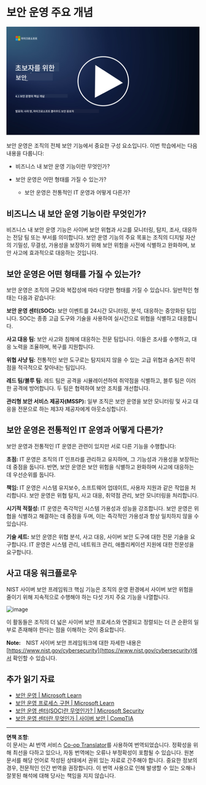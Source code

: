 <!--
CO_OP_TRANSLATOR_METADATA:
{
  "original_hash": "6a55b31df9eebf550d040cef0ef7dff3",
  "translation_date": "2025-09-03T19:01:09+00:00",
  "source_file": "4.1 SecOps key concepts.md",
  "language_code": "ko"
}
-->
# 보안 운영 주요 개념

[![비디오 보기](../../translated_images/4-1_placeholder.0123f726051a7b9662e6dfa95b10962cbe64c002cde9640da84711fd8d3df642.ko.png)](https://learn-video.azurefd.net/vod/player?id=6a1cf511-89e0-493a-8ef9-91c458200266)

보안 운영은 조직의 전체 보안 기능에서 중요한 구성 요소입니다. 이번 학습에서는 다음 내용을 다룹니다:

 - 비즈니스 내 보안 운영 기능이란 무엇인가?
   
 - 보안 운영은 어떤 형태를 가질 수 있는가?
   
   - 보안 운영은 전통적인 IT 운영과 어떻게 다른가?

## 비즈니스 내 보안 운영 기능이란 무엇인가?

비즈니스 내 보안 운영 기능은 사이버 보안 위협과 사고를 모니터링, 탐지, 조사, 대응하는 전담 팀 또는 부서를 의미합니다. 보안 운영 기능의 주요 목표는 조직의 디지털 자산의 기밀성, 무결성, 가용성을 보장하기 위해 보안 위험을 사전에 식별하고 완화하며, 보안 사고에 효과적으로 대응하는 것입니다.

## 보안 운영은 어떤 형태를 가질 수 있는가?

보안 운영은 조직의 규모와 복잡성에 따라 다양한 형태를 가질 수 있습니다. 일반적인 형태는 다음과 같습니다:

**보안 운영 센터(SOC):** 보안 이벤트를 24시간 모니터링, 분석, 대응하는 중앙화된 팀입니다. SOC는 종종 고급 도구와 기술을 사용하여 실시간으로 위협을 식별하고 대응합니다.

**사고 대응 팀:** 보안 사고와 침해에 대응하는 전문 팀입니다. 이들은 조사를 수행하고, 대응 노력을 조율하며, 복구를 지원합니다.

**위협 사냥 팀:** 전통적인 보안 도구로는 탐지되지 않을 수 있는 고급 위협과 숨겨진 취약점을 적극적으로 찾아내는 팀입니다.

**레드 팀/블루 팀:** 레드 팀은 공격을 시뮬레이션하여 취약점을 식별하고, 블루 팀은 이러한 공격에 방어합니다. 두 팀은 협력하여 보안 조치를 개선합니다.

**관리형 보안 서비스 제공자(MSSP):** 일부 조직은 보안 운영을 보안 모니터링 및 사고 대응을 전문으로 하는 제3자 제공자에게 아웃소싱합니다.

## 보안 운영은 전통적인 IT 운영과 어떻게 다른가?

보안 운영과 전통적인 IT 운영은 관련이 있지만 서로 다른 기능을 수행합니다:

**초점:** IT 운영은 조직의 IT 인프라를 관리하고 유지하며, 그 기능성과 가용성을 보장하는 데 중점을 둡니다. 반면, 보안 운영은 보안 위험을 식별하고 완화하며 사고에 대응하는 데 우선순위를 둡니다.

**책임:** IT 운영은 시스템 유지보수, 소프트웨어 업데이트, 사용자 지원과 같은 작업을 처리합니다. 보안 운영은 위협 탐지, 사고 대응, 취약점 관리, 보안 모니터링을 처리합니다.

**시기적 적절성:** IT 운영은 즉각적인 시스템 가용성과 성능을 강조합니다. 보안 운영은 위협을 식별하고 해결하는 데 중점을 두며, 이는 즉각적인 가용성과 항상 일치하지 않을 수 있습니다.

**기술 세트:** 보안 운영은 위협 분석, 사고 대응, 사이버 보안 도구에 대한 전문 기술을 요구합니다. IT 운영은 시스템 관리, 네트워크 관리, 애플리케이션 지원에 대한 전문성을 요구합니다.

## 사고 대응 워크플로우

NIST 사이버 보안 프레임워크 핵심 기능은 조직의 운영 환경에서 사이버 보안 위험을 줄이기 위해 지속적으로 수행해야 하는 다섯 가지 주요 기능을 나열합니다.

![image](https://github.com/microsoft/Security-101/assets/139931591/f6d19dce-f96e-47bd-9e0a-8019675a602d)

이 활동들은 조직의 더 넓은 사이버 보안 프로세스와 연결되고 정렬되는 더 큰 순환의 일부로 존재해야 한다는 점을 이해하는 것이 중요합니다.

**Note:** NIST 사이버 보안 프레임워크에 대한 자세한 내용은 [https://www.nist.gov/cybersecurity](https://www.nist.gov/cybersecurity)에서 확인할 수 있습니다.

## 추가 읽기 자료

- [보안 운영 | Microsoft Learn](https://learn.microsoft.com/security/operations/overview?WT.mc_id=academic-96948-sayoung)
- [보안 운영 프로세스 구현 | Microsoft Learn](https://learn.microsoft.com/security/operations/?WT.mc_id=academic-96948-sayoung)
- [보안 운영 센터(SOC)란 무엇인가? | Microsoft Security](https://www.microsoft.com/security/business/security-101/what-is-a-security-operations-center-soc?WT.mc_id=academic-96948-sayoung)
- [보안 운영 센터란 무엇인가 | 사이버 보안 | CompTIA](https://www.comptia.org/content/articles/what-is-a-security-operations-center)

---

**면책 조항**:  
이 문서는 AI 번역 서비스 [Co-op Translator](https://github.com/Azure/co-op-translator)를 사용하여 번역되었습니다. 정확성을 위해 최선을 다하고 있으나, 자동 번역에는 오류나 부정확성이 포함될 수 있습니다. 원본 문서를 해당 언어로 작성된 상태에서 권위 있는 자료로 간주해야 합니다. 중요한 정보의 경우, 전문적인 인간 번역을 권장합니다. 이 번역 사용으로 인해 발생할 수 있는 오해나 잘못된 해석에 대해 당사는 책임을 지지 않습니다.  